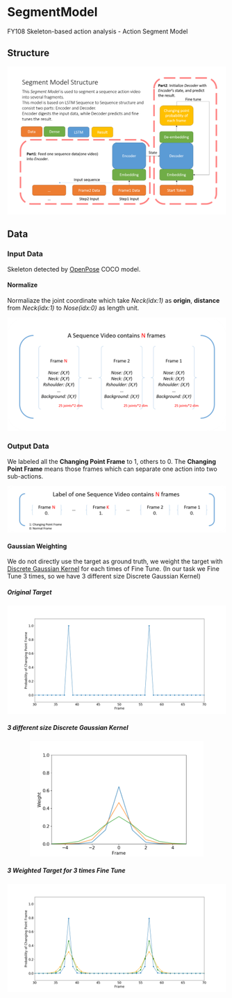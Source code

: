 # SegmentModel
FY108 Skeleton-based action analysis - Action Segment Model

## Structure
<p align="center">
    <img src="https://github.com/Jhuangsp/SegmentModel/blob/master/SegmentStructure.png" alt="SegmentStructure">
</p>

## Data

### Input Data
Skeleton detected by [OpenPose](https://github.com/CMU-Perceptual-Computing-Lab/openpose) COCO model.
#### Normalize
Normaliaze the joint coordinate which take *Neck(idx:1)* as **origin**, **distance** from *Neck(idx:1)* to *Nose(idx:0)* as length unit.
<p align="center">
    <img src="https://github.com/Jhuangsp/SegmentModel/blob/master/InputData.png" alt="InputData">
</p>

### Output Data
We labeled all the **Changing Point Frame** to 1, others to 0. The **Changing Point Frame** means those frames which can separate one action into two sub-actions.
<p align="center">
    <img src="https://github.com/Jhuangsp/SegmentModel/blob/master/GTData.png" alt="GTData">
</p>

#### Gaussian Weighting
We do not directly use the target as ground truth, we weight the target with [Discrete Gaussian Kernel](https://en.wikipedia.org/wiki/Scale_space_implementation#The_discrete_Gaussian_kernel) for each times of Fine Tune. (In our task we Fine Tune 3 times, so we have 3 different size Discrete Gaussian Kernel)

##### Original Target
<p align="center">
    <img src="https://github.com/Jhuangsp/SegmentModel/blob/master/Target.png" alt="Target" width="700">
</p>

##### 3 different size Discrete Gaussian Kernel
<p align="center">
    <img src="https://github.com/Jhuangsp/SegmentModel/blob/master/GaussianWeight.png" alt="GaussianWeight" width="400">
</p>

##### 3 Weighted Target for 3 times Fine Tune
<p align="center">
    <img src="https://github.com/Jhuangsp/SegmentModel/blob/master/GaussianWeightedTarget.png" alt="GaussianWeightedTarget" width="700">
</p>